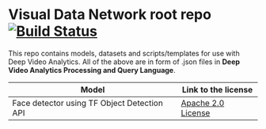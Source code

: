 # Visual Data Network root repo [![Build Status](https://travis-ci.org/VisualDataNetwork/root.svg?branch=master)](https://travis-ci.org/VisualDataNetwork/root)

This repo contains models, datasets and scripts/templates for use with Deep Video Analytics. 
All of the above are in form of .json files in **Deep Video Analytics Processing and Query Language**.

| Model  | Link to the license |
| -------- | ------------------- |
| Face detector using TF Object Detection API  |  [Apache 2.0 License](https://github.com/yeephycho/tensorflow-face-detection/blob/master/LICENSE)  |

